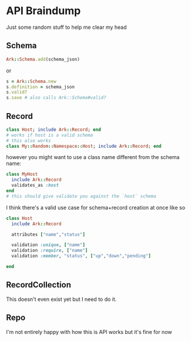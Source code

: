 # API Braindump
Just some random stuff to help me clear my head

## Schema

```ruby
Ark::Schema.add(schema_json)
```

or

```ruby
s = Ark::Schema.new
s.definition = schema_json
s.valid?
s.save # also calls Ark::Schema#valid?
```

## Record

```ruby
class Host; include Ark::Record; end
# works if host is a valid schema
# this also works
class My::Random::Namespace::Host; include Ark::Record; end
```
however you might want to use a class name different from the schema name:

```ruby
class MyHost
  include Ark::Record
  validates_as :host
end
# this should give validate you against the `host` schema
```

I think there's a valid use case for schema+record creation at once like so

```ruby
class Host
  include Ark::Record

  attributes ["name","status"]

  validation :unique, ["name"]
  validation :require, ["name"]
  validation :member, "status", ["up","down","pending"]

end
```
## RecordCollection
This doesn't even exist yet but I need to do it.

## Repo
I'm not entirely happy with how this is API works but it's fine for now
